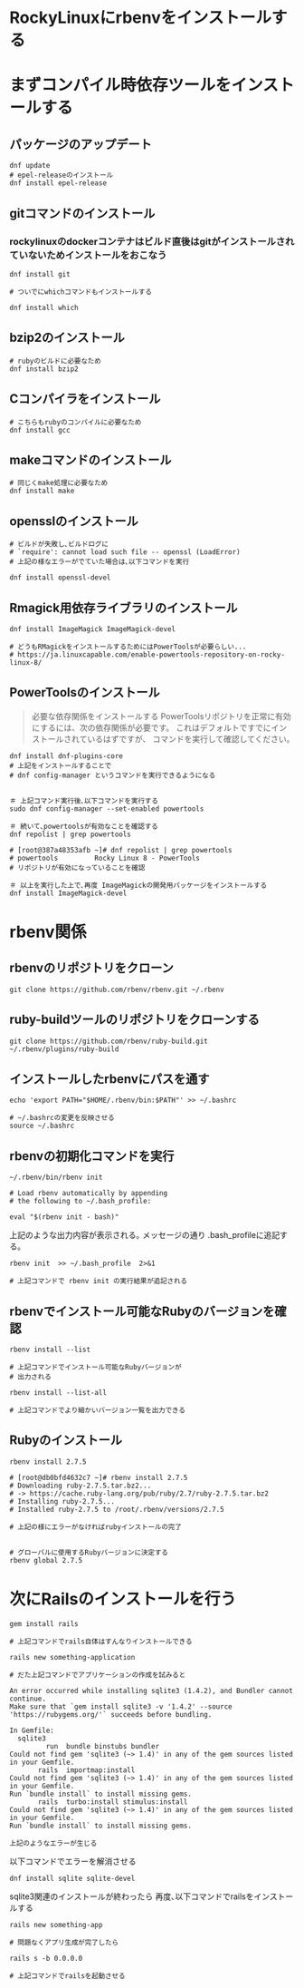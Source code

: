 # RockyLinuxにrbenvをインストールする

# まずコンパイル時依存ツールをインストールする

## パッケージのアップデート

```
dnf update
# epel-releaseのインストール
dnf install epel-release

```

## gitコマンドのインストール

### rockylinuxのdockerコンテナはビルド直後はgitがインストールされていないためインストールをおこなう

```
dnf install git

# ついでにwhichコマンドもインストールする

dnf install which

```

## bzip2のインストール

```
# rubyのビルドに必要なため
dnf install bzip2
```

## Cコンパイラをインストール

```
# こちらもrubyのコンパイルに必要なため
dnf install gcc
```

## makeコマンドのインストール

```
# 同じくmake処理に必要なため
dnf install make

```

## opensslのインストール

```
# ビルドが失敗し､ビルドログに
# `require': cannot load such file -- openssl (LoadError)
# 上記の様なエラーがでていた場合は､以下コマンドを実行

dnf install openssl-devel

```

## Rmagick用依存ライブラリのインストール

```
dnf install ImageMagick ImageMagick-devel

# どうもRMagickをインストールするためにはPowerToolsが必要らしい...
# https://ja.linuxcapable.com/enable-powertools-repository-on-rocky-linux-8/

```

## PowerToolsのインストール

> 必要な依存関係をインストールする
> PowerToolsリポジトリを正常に有効にするには、次の依存関係が必要です。
> これはデフォルトですでにインストールされているはずですが、
> コマンドを実行して確認してください。

```
dnf install dnf-plugins-core
# 上記をインストールすることで
# dnf config-manager というコマンドを実行できるようになる


＃ 上記コマンド実行後､以下コマンドを実行する
sudo dnf config-manager --set-enabled powertools

＃ 続いて､powertoolsが有効なことを確認する
dnf repolist | grep powertools

# [root@387a48353afb ~]# dnf repolist | grep powertools
# powertools         Rocky Linux 8 - PowerTools
# リポジトリが有効になっていることを確認

＃ 以上を実行した上で､再度 ImageMagickの開発用パッケージをインストールする
dnf install ImageMagick-devel

```



# rbenv関係

## rbenvのリポジトリをクローン

```
git clone https://github.com/rbenv/rbenv.git ~/.rbenv

```

## ruby-buildツールのリポジトリをクローンする

```
git clone https://github.com/rbenv/ruby-build.git ~/.rbenv/plugins/ruby-build

```

## インストールしたrbenvにパスを通す

```
echo 'export PATH="$HOME/.rbenv/bin:$PATH"' >> ~/.bashrc

# ~/.bashrcの変更を反映させる
source ~/.bashrc

```

## rbenvの初期化コマンドを実行

```
~/.rbenv/bin/rbenv init

# Load rbenv automatically by appending
# the following to ~/.bash_profile:

eval "$(rbenv init - bash)"

```
上記のような出力内容が表示される｡
メッセージの通り .bash_profileに追記する｡

```
rbenv init  >> ~/.bash_profile  2>&1

# 上記コマンドで rbenv init の実行結果が追記される
```

## rbenvでインストール可能なRubyのバージョンを確認

```
rbenv install --list

# 上記コマンドでインストール可能なRubyバージョンが
# 出力される

rbenv install --list-all

# 上記コマンドでより細かいバージョン一覧を出力できる
```
## Rubyのインストール
```
rbenv install 2.7.5

# [root@db0bfd4632c7 ~]# rbenv install 2.7.5
# Downloading ruby-2.7.5.tar.bz2...
# -> https://cache.ruby-lang.org/pub/ruby/2.7/ruby-2.7.5.tar.bz2
# Installing ruby-2.7.5...
# Installed ruby-2.7.5 to /root/.rbenv/versions/2.7.5

# 上記の様にエラーがなければrubyインストールの完了


# グローバルに使用するRubyバージョンに決定する
rbenv global 2.7.5

```

# 次にRailsのインストールを行う

```
gem install rails

# 上記コマンドでrails自体はすんなりインストールできる

rails new something-application

# だた上記コマンドでアプリケーションの作成を試みると

An error occurred while installing sqlite3 (1.4.2), and Bundler cannot continue.
Make sure that `gem install sqlite3 -v '1.4.2' --source 'https://rubygems.org/'` succeeds before bundling.

In Gemfile:
  sqlite3
         run  bundle binstubs bundler
Could not find gem 'sqlite3 (~> 1.4)' in any of the gem sources listed in your Gemfile.
       rails  importmap:install
Could not find gem 'sqlite3 (~> 1.4)' in any of the gem sources listed in your Gemfile.
Run `bundle install` to install missing gems.
       rails  turbo:install stimulus:install
Could not find gem 'sqlite3 (~> 1.4)' in any of the gem sources listed in your Gemfile.
Run `bundle install` to install missing gems.

上記のようなエラーが生じる
```

以下コマンドでエラーを解消させる

```
dnf install sqlite sqlite-devel

```

sqlite3関連のインストールが終わったら
再度､以下コマンドでrailsをインストールする

```
rails new something-app

# 問題なくアプリ生成が完了したら

rails s -b 0.0.0.0

# 上記コマンドでrailsを起動させる

```

